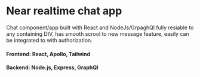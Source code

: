 # Near realtime chat app
Chat component/app built with React and NodeJs/GrpaghQl fully resiable to any containing DIV, has smooth scrool to new message feature, easily can be integrated to with authorization.

#### Frontend: React, Apollo, Tailwind
#### Backend: Node.js, Express, GraphQl



